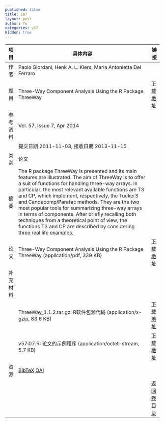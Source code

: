 ```yaml
---
published: false
title: i07
layout: post
author: Yu
categories: v57
hidden: true
---
```


| 项目 | 具体内容 | 链接 |
|---:|---|---|
| 作者 | Paolo Giordani, Henk A. L. Kiers, Maria Antonietta Del Ferraro| |
| 题目 |Three-Way Component Analysis Using the R Package ThreeWay | [下载地址](http://www.jstatsoft.org/v57/i07/paper) |
| 参考资料 |Vol. 57, Issue 7, Apr 2014 | |
| | 提交日期 2011-11-03, 接收日期 2013-11-15| | 
| 类别 | 论文| |
| 摘要 | The R package ThreeWay is presented and its main features are illustrated. The aim of ThreeWay is to offer a suit of functions for handling three-way arrays. In particular, the most relevant available functions are T3 and CP, which implement, respectively, the Tucker3 and Candecomp/Parafac methods. They are the two most popular tools for summarizing three-way arrays in terms of components. After briefly recalling both techniques from a theoretical point of view, the functions T3 and CP are described by considering three real life examples.| |
| 论文 | Three-Way Component Analysis Using the R Package ThreeWay  (application/pdf, 339 KB)| [下载地址](http://www.jstatsoft.org/v57/i07/paper) |
| 补充材料 | | |
| |ThreeWay_1.1.2.tar.gz: R软件包源代码  (application/x-gzip, 83.6 KB)|  [下载地址](http://www.jstatsoft.org/v57/i07/supp/1) |
| |v57i07.R:              论文的示例程序  (application/octet-stream, 5.7 KB)|  [下载地址](http://www.jstatsoft.org/v57/i07/supp/2) |
| 资源 | [BibTeX](http://www.jstatsoft.org/v57/i07/bibtex) [OAI](http://www.jstatsoft.org/oai?verb=GetRecord&identifier=oai.jstatsoft/v57/i07&prefix=oai_dc)| |
| |  | [返回卷目录]({{site.baseurl}}/volume/v57.html) |